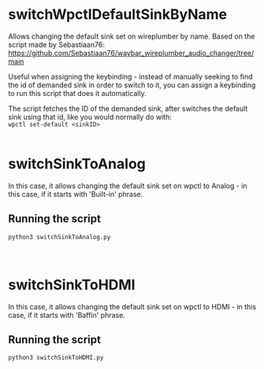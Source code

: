 # switchWpctlDefaultSinkByName 
Allows changing the default sink set on wireplumber by name. Based on the script made by Sebastiaan76: https://github.com/Sebastiaan76/waybar_wireplumber_audio_changer/tree/main

Useful when assigning the keybinding - instead of manually seeking to find the id of demanded sink in order to switch to it, you can assign a keybinding to run this script that does it automatically.

The script fetches the ID of the demanded sink, after switches the default sink using that id, like you would normally do with:<br>
<code>wpctl set-default &lt;sinkID&gt;</code>
<br><br>
<h1>switchSinkToAnalog</h1>
In this case, it allows changing the default sink set on wpctl to Analog - in this case, if it starts with 'Built-in' phrase. 

<h2>Running the script</h2>
<code>python3 switchSinkToAnalog.py</code>
<br><br><br>
<h1>switchSinkToHDMI</h1>
In this case, it allows changing the default sink set on wpctl to HDMI - in this case, if it starts with 'Baffin' phrase. 

<h2>Running the script</h2>
<code>python3 switchSinkToHDMI.py</code>
